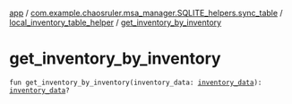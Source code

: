 [app](../../index.md) / [com.example.chaosruler.msa_manager.SQLITE_helpers.sync_table](../index.md) / [local_inventory_table_helper](index.md) / [get_inventory_by_inventory](.)

# get_inventory_by_inventory

`fun get_inventory_by_inventory(inventory_data: `[`inventory_data`](../../com.example.chaosruler.msa_manager.object_types/inventory_data/index.md)`): `[`inventory_data`](../../com.example.chaosruler.msa_manager.object_types/inventory_data/index.md)`?`